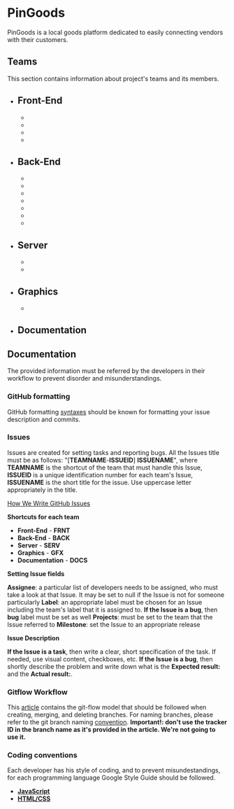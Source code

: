 # PinGoods
PinGoods is a local goods platform dedicated to easily connecting vendors with their customers.

## Teams

This section contains information about project's teams and its members.

- **Front-End**
  -
  -
  -
  -
  -
  
- **Back-End**
  -
  -
  -
  -
  -
  -
  -
  -

- **Server**
  -
  -
  -
  
- **Graphics**
  -
  -

- **Documentation**
  -

## Documentation

   The provided information must be referred by the developers in their workflow to prevent disorder and misunderstandings.

   ### GitHub formatting

   GitHub formatting [syntaxes](https://docs.github.com/en/github/writing-on-github/getting-started-with-writing-and-formatting-on-github/basic-writing-and-formatting-syntax) should be known for formatting your issue description and commits.

   ### Issues

   Issues are created for setting tasks and reporting bugs. All the Issues title must be as follows: "[**TEAMNAME**-**ISSUEID**] **ISSUENAME**", where **TEAMNAME** is the shortcut of the team that must handle this Issue, **ISSUEID** is a unique identification number for each team's Issue, **ISSUENAME** is the short title for the issue. Use uppercase letter appropriately in the title.

   [How We Write GitHub Issues](https://wiredcraft.com/blog/how-we-write-our-github-issues/)

   **Shortcuts for each team**

   - **Front-End** - **FRNT**
   - **Back-End** - **BACK**
   - **Server** - **SERV**
   - **Graphics** - **GFX**
   - **Documentation** - **DOCS**

   **Setting Issue fields**

   **Assignee**: a particular list of developers needs to be assigned, who must take a look at that Issue. It may be set to null if the Issue is not for someone particularly
   **Label**: an appropriate label must be chosen for an Issue including the team's label that it is assigned to. **If the Issue is a bug**, then **bug** label must be set as well
   **Projects**: must be set to the team that the Issue referred to
   **Milestone**: set the Issue to an appropriate release


   **Issue Description**

   **If the Issue is a task**, then write a clear, short specification of the task. If needed, use visual content, checkboxes, etc.
   **If the Issue is a bug**, then shortly describe the problem and write down what is the **Expected result:** and the **Actual result:**.
   
  ### Gitflow Workflow

   This [article](https://www.atlassian.com/git/tutorials/comparing-workflows/gitflow-workflow) contains the git-flow model that should be followed when creating, merging, and deleting branches. For naming branches, please refer to the git branch naming [convention](https://deepsource.io/blog/git-branch-naming-conventions/). **Important!: don't use the tracker ID in the branch name as it's provided in the article. We're not going to use it.**

  ### Coding conventions

  Each developer has his style of coding, and to prevent misundestandings, for each programming language Google Style Guide should be followed.

  -  [**JavaScript**](https://google.github.io/styleguide/jsguide.html)
  -  [**HTML/CSS**](https://google.github.io/styleguide/jsguide.html)

  
